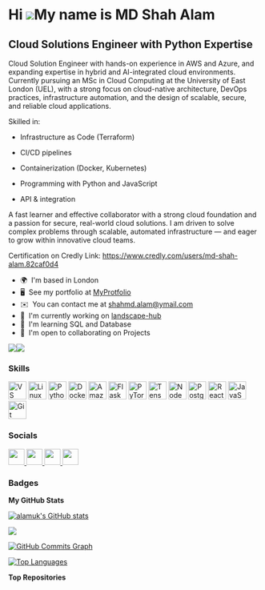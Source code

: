 Hi ![](https://user-images.githubusercontent.com/18350557/176309783-0785949b-9127-417c-8b55-ab5a4333674e.gif)My name is MD Shah Alam
====================================================================================================================================

Cloud Solutions Engineer with Python Expertise
----------------------------------------------

Cloud Solution Engineer with hands-on experience in AWS and Azure, and expanding expertise in hybrid and AI-integrated cloud environments. Currently pursuing an MSc in Cloud Computing at the University of East London (UEL), with a strong focus on cloud-native architecture, DevOps practices, infrastructure automation, and the design of scalable, secure, and reliable cloud applications.

Skilled in:
- Infrastructure as Code (Terraform)

- CI/CD pipelines

- Containerization (Docker, Kubernetes)

- Programming with Python and JavaScript

- API & integration

 
A fast learner and effective collaborator with a strong cloud foundation and a passion for secure, real-world cloud solutions. I am driven to solve complex problems through scalable, automated infrastructure — and eager to grow within innovative cloud teams.

Certification on Credly Link: 
https://www.credly.com/users/md-shah-alam.82caf0d4

* 🌍  I'm based in London
* 🖥️  See my portfolio at [MyProtfolio](http://ms-alam.co.uk)
* ✉️  You can contact me at [shahmd.alam@ymail.com](mailto:shahmd.alam@ymail.com)
* 🚀  I'm currently working on [landscape-hub](http://github.com/Landscape-Hub/landscape-hub)
* 🧠  I'm learning SQL and Database
* 🤝  I'm open to collaborating on Projects

<a href="https://www.github.com/alamuk" target="_blank" rel="noreferrer"><img
src="https://img.shields.io/github/followers/alamuk?logo=github&style=for-the-badge&color=0891b2&labelColor=1c1917" /></a><a href="https://www.x.com/@MSAlamNet" target="_blank" rel="noreferrer"><img
src="https://img.shields.io/twitter/follow/@MSAlamNet?logo=twitter&style=for-the-badge&color=0891b2&labelColor=1c1917"
/></a>

### Skills
<p align="left">
   <a href="https://code.visualstudio.com/" target="_blank" rel="noreferrer"
        ><img
            src="https://raw.githubusercontent.com/danielcranney/readme-generator/main/public/icons/skills/visualstudiocode.svg"
            width="36"
            height="36"
            alt="VS Code" /></a>
   <a href="https://www.linux.org" target="_blank" rel="noreferrer"
        ><img
            src="https://raw.githubusercontent.com/danielcranney/readme-generator/main/public/icons/skills/linux-colored.svg"
            width="36"
            height="36"
            alt="Linux" /></a>
  <a href="https://www.python.org/" target="_blank" rel="noreferrer"
    ><img
        src="https://raw.githubusercontent.com/danielcranney/readme-generator/main/public/icons/skills/python-colored.svg"
        width="36"
        height="36"
        alt="Python"/></a>
   <a href="https://www.docker.com/" target="_blank" rel="noreferrer"
        ><img
            src="https://raw.githubusercontent.com/danielcranney/readme-generator/main/public/icons/skills/docker-colored.svg"
            width="36"
            height="36"
            alt="Docker" /></a>
   <a href="https://aws.amazon.com" target="_blank" rel="noreferrer"
        ><img
            src="https://raw.githubusercontent.com/danielcranney/readme-generator/main/public/icons/skills/aws-colored.svg"
            width="36"
            height="36"
            alt="Amazon Web Services" /></a>
   <a href="https://flask.palletsprojects.com/en/2.0.x/"
        target="_blank"
        rel="noreferrer"
        ><img
            src="https://raw.githubusercontent.com/danielcranney/readme-generator/main/public/icons/skills/flask-colored.svg"
            width="36"
            height="36"
            alt="Flask" /></a>
   <a href="https://pytorch.org/" target="_blank" rel="noreferrer"
        ><img
            src="https://raw.githubusercontent.com/danielcranney/readme-generator/main/public/icons/skills/pytorch-colored.svg"
            width="36"
            height="36"
            alt="PyTorch" /></a>
   <a href="https://www.tensorflow.org/" target="_blank" rel="noreferrer"><img
            src="https://raw.githubusercontent.com/danielcranney/readme-generator/main/public/icons/skills/tensorflow-colored.svg"
            width="36"
            height="36"
            alt="TensorFlow"/></a>
   <a href="https://nodejs.org/en/" target="_blank" rel="noreferrer"
        ><img
            src="https://raw.githubusercontent.com/danielcranney/readme-generator/main/public/icons/skills/nodejs-colored.svg"
            width="36"
            height="36"
            alt="NodeJS" /></a>
   <a href="https://www.postgresql.org/" target="_blank" rel="noreferrer"
        ><img
            src="https://raw.githubusercontent.com/danielcranney/readme-generator/main/public/icons/skills/postgresql-colored.svg"
            width="36"
            height="36"
            alt="PostgreSQL" /></a>
   <a href="https://reactjs.org/" target="_blank" rel="noreferrer"
        ><img
            src="https://raw.githubusercontent.com/danielcranney/readme-generator/main/public/icons/skills/react-colored.svg"
            width="36"
            height="36"
            alt="React" /></a>
   <a href="https://developer.mozilla.org/en-US/docs/Web/JavaScript"
        target="_blank"
        rel="noreferrer"
        ><img
            src="https://raw.githubusercontent.com/danielcranney/readme-generator/main/public/icons/skills/javascript-colored.svg"
            width="36"
            height="36"
            alt="JavaScript"/></a>
   <a href="https://git-scm.com/" target="_blank" rel="noreferrer"
    ><img
        src="https://raw.githubusercontent.com/danielcranney/readme-generator/main/public/icons/skills/git-colored.svg"
        width="36"
        height="36"
        alt="Git"/></a>
</p>




### Socials

<p align="left">
     <a href="https://www.linkedin.com/in/ms-alam" target="_blank" rel="noreferrer">
        <picture>
            <source
                media="(prefers-color-scheme: dark)"
                srcset="
                    https://raw.githubusercontent.com/danielcranney/readme-generator/main/public/icons/socials/linkedin-dark.svg
                "
            />
            <source
                media="(prefers-color-scheme: light)"
                srcset="
                    https://raw.githubusercontent.com/danielcranney/readme-generator/main/public/icons/socials/linkedin.svg
                "
            />
            <img
                src="https://raw.githubusercontent.com/danielcranney/readme-generator/main/public/icons/socials/linkedin.svg"
                width="32"
                height="32"
            />
        </picture>
    </a>
   <a href="https://www.github.com/alamuk" target="_blank" rel="noreferrer">
        <picture>
            <source
                media="(prefers-color-scheme: dark)"
                srcset="
                    https://raw.githubusercontent.com/danielcranney/readme-generator/main/public/icons/socials/github-dark.svg"/>
            <source
                media="(prefers-color-scheme: light)"
                srcset="
                    https://raw.githubusercontent.com/danielcranney/readme-generator/main/public/icons/socials/github.svg"/>
            <img
                src="https://raw.githubusercontent.com/danielcranney/readme-generator/main/public/icons/socials/github.svg"
                width="32"
                height="32"
            />
        </picture>
    </a>
    <a href="https://www.x.com/@MSAlamNet" target="_blank" rel="noreferrer">
        <picture>
            <source
                media="(prefers-color-scheme: dark)"
                srcset="
                    https://raw.githubusercontent.com/danielcranney/readme-generator/main/public/icons/socials/twitter-dark.svg
                "
            />
            <source
                media="(prefers-color-scheme: light)"
                srcset="
                    https://raw.githubusercontent.com/danielcranney/readme-generator/main/public/icons/socials/twitter.svg
                "
            />
            <img
                src="https://raw.githubusercontent.com/danielcranney/readme-generator/main/public/icons/socials/twitter.svg"
                width="32"
                height="32"
            />
        </picture>
    </a>
    <a href="https://www.youtube.com/@MSAlamNet" target="_blank" rel="noreferrer">
        <picture>
            <source
                media="(prefers-color-scheme: dark)"
                srcset="
                    https://raw.githubusercontent.com/danielcranney/readme-generator/main/public/icons/socials/youtube-dark.svg"/>
            <source
                media="(prefers-color-scheme: light)"
                srcset="
                    https://raw.githubusercontent.com/danielcranney/readme-generator/main/public/icons/socials/youtube.svg
                "
            />
            <img
                src="https://raw.githubusercontent.com/danielcranney/readme-generator/main/public/icons/socials/youtube.svg"
                width="32"
                height="32"
            />
        </picture>
    </a>
</p>


### Badges

<b>My GitHub Stats</b>

<a href="http://www.github.com/alamuk"><img src="https://github-readme-stats.vercel.app/api?username=alamuk&show_icons=true&hide=&count_private=true&title_color=0891b2&text_color=ffffff&icon_color=0891b2&bg_color=1c1917&hide_border=true&show_icons=true" alt="alamuk's GitHub stats" /></a>

<a href="http://www.github.com/alamuk"><img src="https://github-readme-streak-stats.herokuapp.com/?user=alamuk&stroke=ffffff&background=1c1917&ring=0891b2&fire=0891b2&currStreakNum=ffffff&currStreakLabel=0891b2&sideNums=ffffff&sideLabels=ffffff&dates=ffffff&hide_border=true" /></a>

<a href="http://www.github.com/alamuk"><img src="https://github-readme-activity-graph.cyclic.app/graph?username=alamuk&bg_color=1c1917&color=ffffff&line=0891b2&point=ffffff&area_color=1c1917&area=true&hide_border=true&custom_title=GitHub%20Commits%20Graph" alt="GitHub Commits Graph" /></a>

<a href="https://github.com/alamuk" align="left"><img src="https://github-readme-stats.vercel.app/api/top-langs/?username=alamuk&langs_count=10&title_color=0891b2&text_color=ffffff&icon_color=0891b2&bg_color=1c1917&hide_border=true&locale=en&custom_title=Top%20%Languages" alt="Top Languages" /></a>

<b>Top Repositories</b>

<div width="100%" align="center"></div><br /><br /><br /><br /><br /><br /><br />
